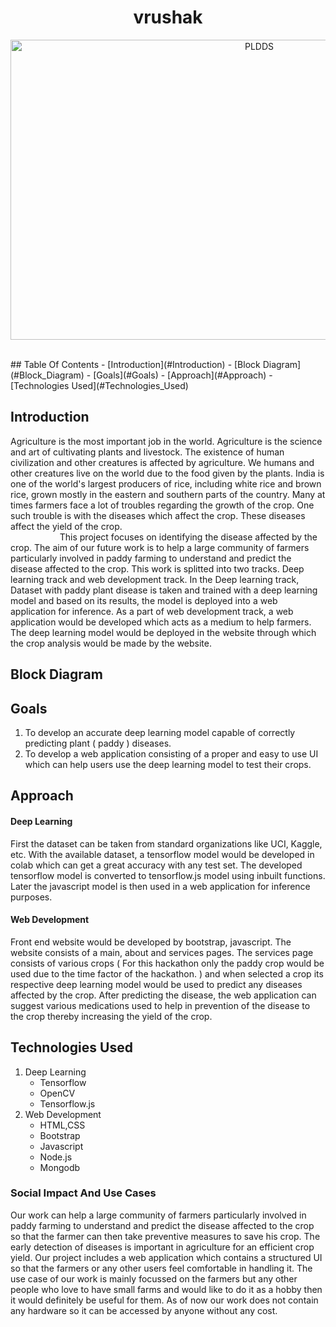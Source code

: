 <h1 align="center">vrushak</h1>

<p align="center">
    <img src="https://repository-images.githubusercontent.com/263014421/9f135300-945b-11ea-9641-c7213676d8d5" alt="PLDDS" width="780"  height="480">
</p>
<br />
## Table Of Contents
- [Introduction](#Introduction)
- [Block Diagram](#Block_Diagram)
- [Goals](#Goals)
- [Approach](#Approach)
- [Technologies Used](#Technologies_Used)

## Introduction
<p>Agriculture is the most important job in the world. Agriculture is the science and art of cultivating plants and livestock. The existence of human civilization and other creatures is affected by agriculture. We humans and other creatures live on the world due to the food given by the plants. India is one of the world's largest producers of rice, including white rice and brown rice, grown mostly in the eastern and southern parts of the country. Many at times farmers face a lot of troubles regarding the growth of the crop. One such trouble is with the diseases which affect the crop. These diseases affect the yield of the crop.
<br />&nbsp;&nbsp;&nbsp;&nbsp;&nbsp;&nbsp;&nbsp;&nbsp;&nbsp;&nbsp;&nbsp;&nbsp;&nbsp;&nbsp;&nbsp;&nbsp;&nbsp;&nbsp;&nbsp;&nbsp;This project focuses on identifying the disease affected by the crop. The aim of our future work is to help a large community of farmers particularly involved in paddy farming to understand and predict the disease affected to the crop. This work is splitted into two tracks. Deep learning track and web development track. In the Deep learning track, Dataset with paddy plant disease is taken and trained with a deep learning model and based on its results, the model is deployed into a web application for inference. As a part of web development track, a web application would be developed which acts as a medium to help farmers. The deep learning model would be deployed in the website through which the crop analysis would be made by the website.
</p>

## Block Diagram

## Goals
<ol>
  <li>To develop an accurate deep learning model capable of correctly predicting plant ( paddy ) diseases. </li>
  <li>To develop a web application consisting of a proper and easy to use UI which can help users use the deep learning model to test their crops.</li>
</ol>

## Approach
<h4>Deep Learning</h4>
<p>
First the dataset can be taken from standard organizations like UCI, Kaggle, etc. With the available dataset, a tensorflow model would be developed in colab which can get a great accuracy with any test set. The developed tensorflow model is converted to tensorflow.js model using inbuilt functions. Later the javascript model is then used in a web application for inference purposes.
</p>
<h4>Web Development</h4>
<p>
Front end website would be developed by bootstrap, javascript. The website consists of a main, about and services pages. The services page consists of various crops ( For this hackathon only the paddy crop would be used due to the time factor of the hackathon. ) and when selected a crop its respective deep learning model would be used to predict any diseases affected by the crop. After predicting the disease, the web application can suggest various medications used to help in prevention of the disease to the crop thereby increasing the yield of the crop. 
</p>

## Technologies Used
<ol>
  <li>Deep Learning
  <ul>
    <li>Tensorflow</li>
    <li>OpenCV</li>
    <li>Tensorflow.js</li>
  </ul></li>
  <li>Web Development
  <ul>
    <li>HTML,CSS</li>
    <li>Bootstrap</li>
    <li>Javascript</li>
    <li>Node.js</li>
    <li>Mongodb</li>
  </ul></li>
</ol>

<h3>Social Impact And Use Cases</h3>
<p>
Our work can help a large community of farmers particularly involved in paddy farming to understand and predict the disease affected to the crop so that the farmer can then take preventive measures to save his crop. The early detection of diseases is important in agriculture for an efficient crop yield. Our project includes a web application which contains a structured UI so that the farmers or any other users feel comfortable in handling it. The use case of our work is mainly focussed on the farmers but any other people who love to have small farms and would like to do it as a hobby then it would definitely be useful for them. As of now our work does not contain any hardware so it can be accessed by anyone without any cost. 
</p>

